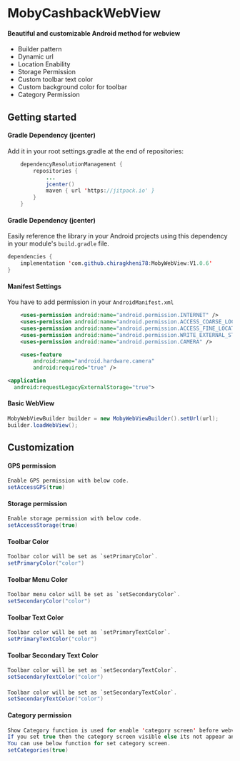 # MobyCashbackWebView


#### Beautiful and customizable Android method for webview

* Builder pattern
* Dynamic url
* Location Enability
* Storage Permission
* Custom toolbar text color
* Custom background color for toolbar
* Category Permission

## Getting started

#### Gradle Dependency (jcenter)

Add it in your root settings.gradle at the end of repositories:

```java
	dependencyResolutionManagement {
        repositories {
			...
            jcenter()
			maven { url 'https://jitpack.io' }
		}
	}
 ```
 
#### Gradle Dependency (jcenter)

Easily reference the library in your Android projects using this dependency in your module's `build.gradle` file.

```java
dependencies {
    implementation 'com.github.chiragkheni78:MobyWebView:V1.0.6'
}
```


#### Manifest Settings

You have to add permission in your `AndroidManifest.xml`

```xml
    <uses-permission android:name="android.permission.INTERNET" />
    <uses-permission android:name="android.permission.ACCESS_COARSE_LOCATION" />
    <uses-permission android:name="android.permission.ACCESS_FINE_LOCATION" />
    <uses-permission android:name="android.permission.WRITE_EXTERNAL_STORAGE" />
    <uses-permission android:name="android.permission.CAMERA" />

    <uses-feature
        android:name="android.hardware.camera"
        android:required="true" />

<application
  android:requestLegacyExternalStorage="true">
```

#### Basic WebView

```java
MobyWebViewBuilder builder = new MobyWebViewBuilder().setUrl(url);
builder.loadWebView();
```


## Customization


#### GPS permission
```java
Enable GPS permission with below code.
setAccessGPS(true)
```

#### Storage permission
```java
Enable storage permission with below code.
setAccessStorage(true)
```

#### Toolbar Color
```java
Toolbar color will be set as `setPrimaryColor`.
setPrimaryColor("color")
```


#### Toolbar Menu Color
```java
Toolbar menu color will be set as `setSecondaryColor`.
setSecondaryColor("color")
```

#### Toolbar Text Color
```java
Toolbar color will be set as `setPrimaryTextColor`.
setPrimaryTextColor("color")
```

#### Toolbar Secondary Text Color
```java
Toolbar color will be set as `setSecondaryTextColor`.
setSecondaryTextColor("color")
```

#### 
```java
Toolbar color will be set as `setSecondaryTextColor`.
setSecondaryTextColor("color")
```

#### Category permission
```java
Show Category function is used for enable 'category screen' before webview. 
If you set true then the category screen visible else its not appear and 'direct display webview'.
You can use below function for set category screen.
setCategories(true)
```



